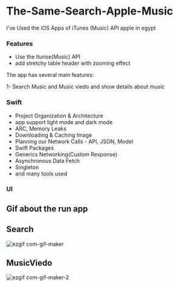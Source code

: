 # The-Same-Search-Apple-Music
I've Used the iOS Apps of iTunes (Music) API apple in egypt 

### Features

- Use the Itunse(Music) API 
- add stretchy table header with zooming effect 
    

The app has several main features:

1- Search Music and Music viedo and show details about music


### Swift

- Project Organization & Architecture
- app support light mode and dark mode
- ARC, Memory Leaks
- Downloading & Caching Image
- Planning our Network Calls - API, JSON, Model
- Swift Packages
- Generics Networking(Custom Response)
- Asynchronous Data Fetch
- Singleton
- and many tools used

### UI
## Gif about the run app 

## Search
![ezgif com-gif-maker](https://user-images.githubusercontent.com/41602889/148719304-8064757b-e638-4df2-8199-a4c24f84691a.gif)

## MusicViedo
![ezgif com-gif-maker-2](https://user-images.githubusercontent.com/41602889/148718504-18f8ea60-ef55-4a47-83ae-7745d80977e4.gif)



